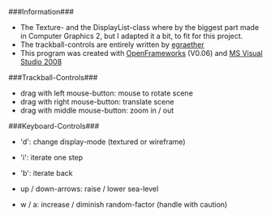###Information###
* The Texture- and the DisplayList-class where by the biggest part made
in Computer Graphics 2, but I adapted it a bit, to fit for this project.
* The trackball-controls are entirely written by [egraether](https://github.com/egraether)
* This program was created with [OpenFrameworks](http://www.openframeworks.cc/) (V0.06) and
[MS Visual Studio 2008](http://www.microsoft.com/germany/visualstudio/products/default.aspx)

###Trackball-Controls###
* drag with left mouse-button: mouse to rotate scene
* drag with right mouse-button: translate scene
* drag with middle mouse-button: zoom in / out


###Keyboard-Controls###
* 'd': change display-mode (textured or wireframe)
* 'i': iterate one step
* 'b': iterate back

* up / down-arrows: raise / lower sea-level
* w / a: increase / diminish random-factor (handle with caution) 